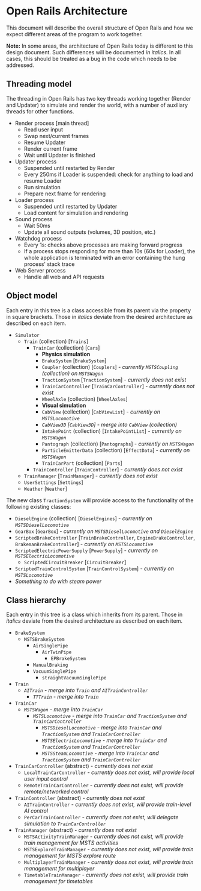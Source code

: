 # Open Rails Architecture

This document will describe the overall structure of Open Rails and how we expect different areas of the program to work together.

**Note:** In some areas, the architecture of Open Rails today is different to this design document. Such differences will be documented _in italics_. In all cases, this should be treated as a bug in the code which needs to be addressed.

## Threading model

The threading in Open Rails has two key threads working together (Render and Updater) to simulate and render the world, with a number of auxiliary threads for other functions.

- Render process [main thread]
  - Read user input
  - Swap next/current frames
  - Resume Updater
  - Render current frame
  - Wait until Updater is finished
- Updater process
  - Suspended until restarted by Render
  - Every 250ms if Loader is suspended: check for anything to load and resume Loader
  - Run simulation
  - Prepare next frame for rendering
- Loader process
  - Suspended until restarted by Updater
  - Load content for simulation and rendering
- Sound process
  - Wait 50ms
  - Update all sound outputs (volumes, 3D position, etc.)
- Watchdog process
  - Every 1s: checks above processes are making forward progress
  - If a process stops responding for more than 10s (60s for Loader), the whole application is terminated with an error containing the hung process' stack trace
- Web Server process
  - Handle all web and API requests

## Object model

Each entry in this tree is a class accessible from its parent via the property in square brackets. Those in _italics_ deviate from the desired architecture as described on each item.

- `Simulator`
  - `Train` (collection) [`Trains`]
    - `TrainCar` (collection) [`Cars`]
      - **Physics simulation**
      - `BrakeSystem` [`BrakeSystem`]
      - `Coupler` (collection) [`Couplers`] - _currently `MSTSCoupling` (collection) on `MSTSWagon`_
      - `TractionSystem` [`TractionSystem`] - _currently does not exist_
      - `TrainCarController` [`TrainCarController`] - _currently does not exist_
      - `WheelAxle` (collection) [`WheelAxles`]
      - **Visual simulation**
      - `CabView` (collection) [`CabViewList`] - _currently on `MSTSLocomotive`_
      - _`CabView3D` [`CabView3D`] - merge into `CabView` (collection)_
      - `IntakePoint` (collection) [`IntakePointList`] - _currently on `MSTSWagon`_
      - `Pantograph` (collection) [`Pantographs`] - _currently on `MSTSWagon`_
      - `ParticleEmitterData` (collection) [`EffectData`] - _currently on `MSTSWagon`_
      - `TrainCarPart` (collection) [`Parts`]
    - `TrainController` [`TrainController`] - _currently does not exist_
  - `TrainManager` [`TrainManager`] - _currently does not exist_
  - `UserSettings` [`Settings`]
  - `Weather` [`Weather`]

The new class `TractionSystem` will provide access to the functionality of the following existing classes:

- `DieselEngine` (collection) [`DieselEngines`] - _currently on `MSTSDieselLocomotive`_
- `GearBox` [`GearBox`] - _currently on `MSTSDieselLocomotive` and `DieselEngine`_
- `ScriptedBrakeController` [`TrainBrakeController`, `EngineBrakeController`, `BrakemanBrakeController`] - _currently on `MSTSLocomotive`_
- `ScriptedElectricPowerSupply` [`PowerSupply`] - _currently on `MSTSElectricLocomotive`_
  - `ScriptedCircuitBreaker` [`CircuitBreaker`]
- `ScriptedTrainControlSystem` [`TrainControlSystem`] - _currently on `MSTSLocomotive`_
- _Something to do with steam power_

## Class hierarchy

Each entry in this tree is a class which inherits from its parent. Those in _italics_ deviate from the desired architecture as described on each item.

- `BrakeSystem`
  - `MSTSBrakeSystem`
    - `AirSinglePipe`
      - `AirTwinPipe`
        - `EPBrakeSystem`
    - `ManualBraking`
    - `VacuumSinglePipe`
      - `straightVacuumSinglePipe`
- `Train`
  - _`AITrain` - merge into `Train` and `AITrainController`_
    - _`TTTrain` - merge into `Train`_
- `TrainCar`
  - _`MSTSWagon` - merge into `TrainCar`_
    - _`MSTSLocomotive` - merge into `TrainCar` and `TractionSystem` and `TrainCarController`_
      - _`MSTSDieselLocomotive` - merge into `TrainCar` and `TractionSystem` and `TrainCarController`_
      - _`MSTSElectricLocomotive` - merge into `TrainCar` and `TractionSystem` and `TrainCarController`_
      - _`MSTSSteamLocomotive` - merge into `TrainCar` and `TractionSystem` and `TrainCarController`_
- `TrainCarController` (abstract) - _currently does not exist_
  - `LocalTrainCarController` - _currently does not exist, will provide local user input control_
  - `RemoteTrainCarController` - _currently does not exist, will provide remote/networked control_
- `TrainController` (abstract) - _currently does not exist_
  - `AITrainController` - _currently does not exist, will provide train-level AI control_
  - `PerCarTrainController` - _currently does not exist, will delegate simulation to `TrainCarController`_
- `TrainManager` (abstract) - _currently does not exist_
  - `MSTSActivityTrainManager` - _currently does not exist, will provide train management for MSTS activities_
  - `MSTSExploreTrainManager` - _currently does not exist, will provide train management for MSTS explore route_
  - `MultiplayerTrainManager` - _currently does not exist, will provide train management for multiplayer_
  - `TimetableTrainManager` - _currently does not exist, will provide train management for timetables_
